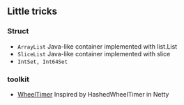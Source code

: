## Little tricks

### Struct

- `ArrayList` Java-like container implemented with list.List
- `SliceList` Java-like container implemented with slice
- `IntSet, Int64Set` 

### toolkit

- [WheelTimer](https://github.com/XanthusL/Playground/blob/master/golang/mylib/wheel_timer.go) Inspired by HashedWheelTimer in Netty
